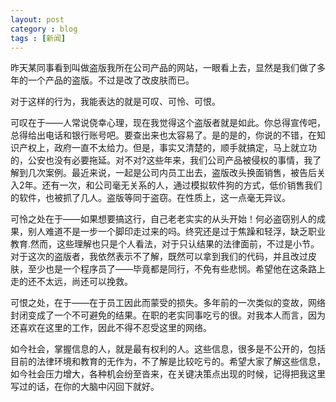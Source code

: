 ```yaml
---
layout: post
category : blog
tags : [新闻]
---
```


昨天某同事看到叫做盗版我所在公司产品的网站，一眼看上去，显然是我们做了多年的一个产品的盗版。不过是改了改皮肤而已。

对于这样的行为，我能表达的就是可叹、可怜、可恨。

可叹在于——人常说侥幸心理，现在我觉得这个盗版者就是如此。你总得宣传吧，总得给出电话和银行账号吧。要查出来也太容易了。是的是的，你说的不错，在知识产权上，政府一直不太给力。但是，事实又清楚的，顺手就搞定，马上就立功的，公安也没有必要拖延。对不对?这些年来，我们公司产品被侵权的事情，我了解到几次案例。最近来说，一起是公司内员工出去，盗版改头换面销售，被告后关入2年。还有一次，和公司毫无关系的人，通过模拟软件狗的方式，低价销售我们的软件，也被抓了几人。盗版等同于盗窃。在性质上，这一点毫无异议。


可怜之处在于——如果想要搞这行，自己老老实实的从头开始！何必盗窃别人的成果，别人难道不是一步一个脚印走过来的吗。终究还是过于焦躁和轻浮，缺乏职业教育.然而，这些理解也只是个人看法，对于只认结果的法律面前，不过是小节。对于这次的盗版者，我依然表示不了解，既然可以拿到我们的代码，并且改过皮肤，至少也是一个程序员了——毕竟都是同行，不免有些悲悯。希望他在这条路上走的还不太远，尚还可以挽救。

可恨之处，在于——在于员工因此而蒙受的损失。多年前的一次类似的变故，网络封闭变成了一个不可避免的结果。在职的老实同事吃亏的很。对我本人而言，因为还喜欢在这里的工作，因此不得不忍受这里的网络。

如今社会，掌握信息的人，就是最有权利的人。这些信息，很多是不公开的，包括目前的法律环境和教育的无作为，不了解是比较吃亏的。希望大家了解这些信息，如今社会压力增大，各种机会纷至沓来，在关键决策点出现的时候，记得把我这里写过的话，在你的大脑中闪回下就好。